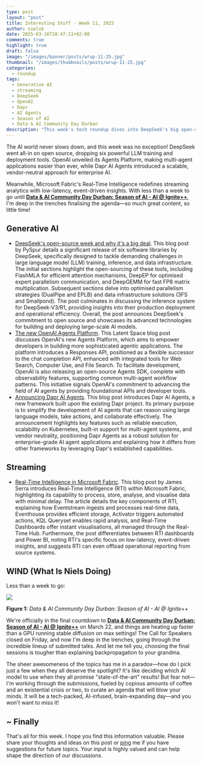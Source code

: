 ```yaml
---
type: post
layout: "post"
title: Interesting Stuff - Week 11, 2025
author: nielsb
date: 2025-03-16T18:47:11+02:00
comments: true
highlight: true
draft: false
image: "/images/banner/posts/wrup-11-25.jpg"
thumbnail: "/images/thumbnails/posts/wrup-11-25.jpg"
categories:
  - roundup
tags:
  - Generative AI
  - streaming
  - DeepSeek
  - OpenAI
  - Dapr
  - AI Agents
  - Season of AI
  - Data & AI Community Day Durban
description: "This week's tech roundup dives into DeepSeek's big open-source push, OpenAI's new Agents Platform, and Dapr AI Agents bringing scalable multi-agent systems to the mix. Plus, Microsoft Fabric's Real-Time Intelligence is changing the game for low-latency analytics. And with Data & AI Community Day Durban: AI @ Ignite++ just days away, I'm busy finalizing an agenda packed with incredible AI content!"
---
```


The AI world never slows down, and this week was no exception! DeepSeek went all-in on open source, dropping six powerful LLM training and deployment tools. OpenAI unveiled its Agents Platform, making multi-agent applications easier than ever, while Dapr AI Agents introduced a scalable, vendor-neutral approach for enterprise AI. 

Meanwhile, Microsoft Fabric's Real-Time Intelligence redefines streaming analytics with low-latency, event-driven insights. With less than a week to go until [**Data & AI Community Day Durban: Season of AI - AI @ Ignite++**][1], I'm deep in the trenches finalising the agenda—so much great content, so little time!

<!--more-->

<!--
## Podcast

If you rather listen to the summary:



Click on the link above to listen to the podcast. Oh, the direct link to the episode is [here]().
-->

## Generative AI

* [DeepSeek's open-source week and why it's a big deal](https://www.pyspur.dev/blog/deepseek_open_source_week). This blog post by PySpur details a significant release of six software libraries by DeepSeek, specifically designed to tackle demanding challenges in large language model (LLM) training, inference, and data infrastructure. The initial sections highlight the open-sourcing of these tools, including FlashMLA for efficient attention mechanisms, DeepEP for optimised expert parallelism communication, and DeepGEMM for fast FP8 matrix multiplication. Subsequent sections delve into optimised parallelism strategies (DualPipe and EPLB) and data infrastructure solutions (3FS and Smallpond). The post culminates in discussing the inference system for DeepSeek-V3/R1, providing insights into their production deployment and operational efficiency. Overall, the post announces DeepSeek's commitment to open source and showcases its advanced technologies for building and deploying large-scale AI models.
* [The new OpenAI Agents Platform](https://www.latent.space/p/openai-agents-platform). This Latent Space blog post discusses OpenAI's new Agents Platform, which aims to empower developers in building more sophisticated agentic applications. The platform introduces a Responses API, positioned as a flexible successor to the chat completion API, enhanced with integrated tools for Web Search, Computer Use, and File Search. To facilitate development, OpenAI is also releasing an open-source Agents SDK, complete with observability features, supporting common multi-agent workflow patterns. This initiative signals OpenAI's commitment to advancing the field of AI agents by providing foundational APIs and developer tools.
* [Announcing Dapr AI Agents](https://www.cncf.io/blog/2025/03/12/announcing-dapr-ai-agents/). This blog post introduces Dapr AI Agents, a new framework built upon the existing Dapr project. Its primary purpose is to simplify the development of AI agents that can reason using large language models, take actions, and collaborate effectively. The announcement highlights key features such as reliable execution, scalability on Kubernetes, built-in support for multi-agent systems, and vendor neutrality, positioning Dapr Agents as a robust solution for enterprise-grade AI agent applications and explaining how it differs from other frameworks by leveraging Dapr's established capabilities.

## Streaming

* [Real-Time Intelligence in Microsoft Fabric](https://www.jamesserra.com/archive/2025/03/real-time-intelligence-in-microsoft-fabric/). This blog post by James Serra introduces Real-Time Intelligence (RTI) within Microsoft Fabric, highlighting its capability to process, store, analyse, and visualise data with minimal delay. The article details the key components of RTI, explaining how Eventstream ingests and processes real-time data, Eventhouse provides efficient storage, Activator triggers automated actions, KQL Queryset enables rapid analysis, and Real-Time Dashboards offer instant visualisations, all managed through the Real-Time Hub. Furthermore, the post differentiates between RTI dashboards and Power BI, noting RTI's specific focus on low-latency, event-driven insights, and suggests RTI can even offload operational reporting from source systems.

## WIND (What Is Niels Doing)

Less than a week to go:

![](/images/posts/banner-data-ai-ignite.jpg)

**Figure 1:** *Data & AI Community Day Durban: Season of AI - AI @ Ignite++*

We're officially in the final countdown to [**Data & AI Community Day Durban: Season of AI - AI @ Ignite++**][1] on March 22, and things are heating up faster than a GPU running stable diffusion on max settings! The Call for Speakers closed on Friday, and now I'm deep in the trenches, going through the incredible lineup of submitted talks. And let me tell you, choosing the final sessions is tougher than explaining backpropagation to your grandma.

The sheer awesomeness of the topics has me in a paradox—how do I pick just a few when they all deserve the spotlight? It's like deciding which AI model to use when they all promise "state-of-the-art" results! But fear not—I'm working through the submissions, fueled by copious amounts of coffee and an existential crisis or two, to curate an agenda that will blow your minds. It will be a tech-packed, AI-infused, brain-expanding day—and you won't want to miss it!

## ~ Finally

That's all for this week. I hope you find this information valuable. Please share your thoughts and ideas on this post or [ping][ma] me if you have suggestions for future topics. Your input is highly valued and can help shape the direction of our discussions.

[ma]: mailto:niels.it.berglund@gmail.com
[mp]: https://blog.acolyer.org
[iq]: https://www.infoq.com/
[ew]: http://sqlonice.com/
[re]: http://blog.revolutionanalytics.com
[sqsk]: https://www.sqlskills.com
[mdaveyblog]: https://mdavey.wordpress.com/
[charlblog]: https://charlla.com/

[jovpop]: https://twitter.com/JovanPop_MSFT
[bobw]: https://twitter.com/bobwardms
[revod]: https://twitter.com/revodavid
[lonny]: https://twitter.com/sqL_handLe
[ewtw]: https://twitter.com/sqlOnIce
[buckw]: https://twitter.com/BuckWoodyMSFT
[mattw]: https://twitter.com/matthewwarren
[murba]: https://twitter.com/muratdemirbas
[daveda]: https://twitter.com/davidthecoder
[adcol]: https://twitter.com/adriancolyer
[jesrod]: https://twitter.com/jrdothoughts
[tomaz]: https://twitter.com/tomaz_tsql
[dataart]: https://twitter.com/dataartisans
[luis]: https://twitter.com/luis_de_sousa
[benstop]: https://twitter.com/benstopford
[conflu]: https://twitter.com/confluentinc
[tylert]: https://twitter.com/tyler_treat
[andrewng]: https://twitter.com/AndrewYNg
[lawr]: https://twitter.com/bytezn
[jue]: https://twitter.com/b0rk
[yan]: https://twitter.com/theburningmonk
[danny]: https://twitter.com/g9yuayon
[rmoff]: https://www.linkedin.com/in/robinmoffatt/
[ryansw]: https://twitter.com/ryanswanstrom
[pabloc]: https://twitter.com/pabloc_ds
[mklep]: https://twitter.com/martinkl
[mdavey]: https://twitter.com/matt_davey
[jboner]: https://twitter.com/jboner
[joeduff]: https://twitter.com/funcOfJoe
[charl]: https://twitter.com/charllamprecht
[dbricks]: https://twitter.com/databricks
[adsit]: https://twitter.com/SitnikAdam
[vicky]: https://twitter.com/vickyharp
[dscentral]: https://twitter.com/DataScienceCtrl
[natemc]: https://twitter.com/natemcmaster
[ads]: https://twitter.com/azuredatastudio
[travw]: https://twitter.com/radtravis
[emilk]: https://twitter.com/IsTheArchitect
[netflx]: https://netflixtechblog.com/
[hubert]: https://www.linkedin.com/in/hkdulay/
[jserra]: https://www.linkedin.com/in/jamesserra/
[lemi]: https://www.linkedin.com/in/lemimasalu/
[michael]: https://www.linkedin.com/in/michaeladrianjohnson/

[1]: https://aimldatadurban.org/events/2025/season-of-ai-ignite/
